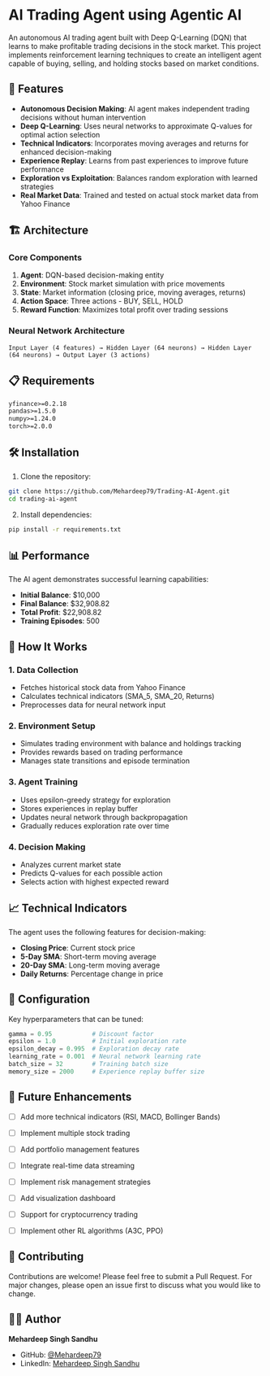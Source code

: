 # AI Trading Agent using Agentic AI

An autonomous AI trading agent built with Deep Q-Learning (DQN) that learns to make profitable trading decisions in the stock market. This project implements reinforcement learning techniques to create an intelligent agent capable of buying, selling, and holding stocks based on market conditions.

## 🚀 Features

- **Autonomous Decision Making**: AI agent makes independent trading decisions without human intervention
- **Deep Q-Learning**: Uses neural networks to approximate Q-values for optimal action selection
- **Technical Indicators**: Incorporates moving averages and returns for enhanced decision-making
- **Experience Replay**: Learns from past experiences to improve future performance
- **Exploration vs Exploitation**: Balances random exploration with learned strategies
- **Real Market Data**: Trained and tested on actual stock market data from Yahoo Finance

## 🏗️ Architecture

### Core Components

1. **Agent**: DQN-based decision-making entity
2. **Environment**: Stock market simulation with price movements
3. **State**: Market information (closing price, moving averages, returns)
4. **Action Space**: Three actions - BUY, SELL, HOLD
5. **Reward Function**: Maximizes total profit over trading sessions

### Neural Network Architecture

```
Input Layer (4 features) → Hidden Layer (64 neurons) → Hidden Layer (64 neurons) → Output Layer (3 actions)
```

## 📋 Requirements

```txt
yfinance>=0.2.18
pandas>=1.5.0
numpy>=1.24.0
torch>=2.0.0
```

## 🛠️ Installation

1. Clone the repository:
```bash
git clone https://github.com/Mehardeep79/Trading-AI-Agent.git
cd trading-ai-agent
```

2. Install dependencies:
```bash
pip install -r requirements.txt
```

## 📊 Performance

The AI agent demonstrates successful learning capabilities:

- **Initial Balance**: $10,000
- **Final Balance**: $32,908.82
- **Total Profit**: $22,908.82 
- **Training Episodes**: 500

## 🧠 How It Works

### 1. Data Collection
- Fetches historical stock data from Yahoo Finance
- Calculates technical indicators (SMA_5, SMA_20, Returns)
- Preprocesses data for neural network input

### 2. Environment Setup
- Simulates trading environment with balance and holdings tracking
- Provides rewards based on trading performance
- Manages state transitions and episode termination

### 3. Agent Training
- Uses epsilon-greedy strategy for exploration
- Stores experiences in replay buffer
- Updates neural network through backpropagation
- Gradually reduces exploration rate over time

### 4. Decision Making
- Analyzes current market state
- Predicts Q-values for each possible action
- Selects action with highest expected reward

## 📈 Technical Indicators

The agent uses the following features for decision-making:

- **Closing Price**: Current stock price
- **5-Day SMA**: Short-term moving average
- **20-Day SMA**: Long-term moving average  
- **Daily Returns**: Percentage change in price

## 🔧 Configuration

Key hyperparameters that can be tuned:

```python
gamma = 0.95           # Discount factor
epsilon = 1.0          # Initial exploration rate
epsilon_decay = 0.995  # Exploration decay rate
learning_rate = 0.001  # Neural network learning rate
batch_size = 32        # Training batch size
memory_size = 2000     # Experience replay buffer size
```

## 🚀 Future Enhancements

- [ ] Add more technical indicators (RSI, MACD, Bollinger Bands)
- [ ] Implement multiple stock trading
- [ ] Add portfolio management features
- [ ] Integrate real-time data streaming
- [ ] Implement risk management strategies
- [ ] Add visualization dashboard
- [ ] Support for cryptocurrency trading
- [ ] Implement other RL algorithms (A3C, PPO)


## 🤝 Contributing

Contributions are welcome! Please feel free to submit a Pull Request. For major changes, please open an issue first to discuss what you would like to change.

## 👨‍💻 Author

**Mehardeep Singh Sandhu**
- GitHub: [@Mehardeep79](https://github.com/Mehardeep79)
- LinkedIn: [Mehardeep Singh Sandhu](https://www.linkedin.com/in/mehardeep-singh-sandhu/)

